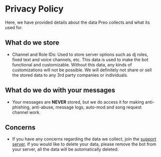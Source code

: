 # Privacy Policy
Here, we have provided details about the data Preo collects and what its used for.

## What do we store
- Channel and Role IDs: Used to store server options such as dj roles, fixed text and voice channels, etc. This data is used to make the bot functional and customizable. Without this data, any kinds of customizations will not be possible. We will definitely not share or sell the stored data to any 3rd party companies or individuals.

## What do we do with your messages
- Your messages are **NEVER** stored, but we do access it for making anti-phishing, anti-abuse, message logs, auto-mod and song request channel work.

## Concerns
- If you have any concerns regarding the data we collect, join the [support server](https://discord.gg/3PRRhKpAva). If you would like to delete your data, please remove the bot from your server, all the data will be automatically deleted.
